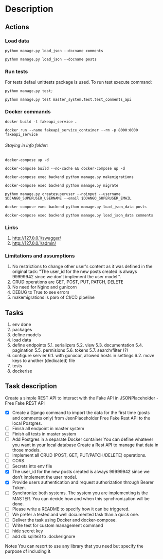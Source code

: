 # Description


## Actions

### Load data
```
python manage.py load_json --docname comments
```
```
python manage.py load_json --docname posts
```

### Run tests
For tests defaul unittests package is used. To run test execute command:
```
python manage.py test;
```
```
python manage.py test master_system.test.test_comments_api
```

### Docker commands
```
docker build -t fakeapi_service .
```
```
docker run --name fakeapi_service_container --rm -p 8000:8000 fakeapi_service
```
###### Staying in info folder: 
```
docker-compose up -d
```
```
docker-compose build --no-cache && docker-compose up -d
```
```
docker-compose exec backend python manage.py makemigrations
```
```
docker-compose exec backend python manage.py migrate
```
```
python manage.py createsuperuser --noinput --username $DJANGO_SUPERUSER_USERNAME --email $DJANGO_SUPERUSER_EMAIL
```
```
docker-compose exec backend python manage.py load_json_data posts
```
```
docker-compose exec backend python manage.py load_json_data comments
```

### Links
1. http://127.0.0.1/swagger/
2. http://127.0.0.1/admin/


### Limitations and assumptions

1. No restrictions to change other user's content as it was defined in the original task: "The user_id for the new posts created is always 99999942 since we don’t implement the user model.".
2. CRUD operations are GET, POST, PUT, PATCH, DELETE
3. No need for Nginx and gunicorn
4. DEBUG to True to see errors
5. makemigrations is paro of CI/CD pipeline

## Tasks

1. env done 
2. packages
3. define models
4. load data
5. define endpoints
    5.1. serializers
    5.2. view 
    5.3. documentation
    5.4. pagination
    5.5. permisions
    5.6. tokens
    5.7. search/filter (?) 
6. configure servier
6.1. with gunocor, allowed hosts in settings
6.2. move keys to another (dedicated) file
7. tests
8. dockerise

## Task description
 
Create a simple REST API to interact with the Fake API in JSONPlaceholder - Free Fake REST API
- [x] Create a Django command to import the data for the first time (posts and comments only) from JsonPlaceholder Free Fake Rest API to the local Postgres.
- [ ] Finish all endpoint in master system
- [ ] Finish all tests in master system
- [ ] Add Postgres in a separate Docker container
You can define whatever you want in your local database
Create a Rest API to manage that data in those models.
- [ ] Implement all CRUD (POST, GET, PUT/PATCH/DELETE) operations.
- [ ] CORS
- [ ] Secrets into env file
- [x] The user_id for the new posts created is always 99999942 since we don’t implement the user model.
- [x] Provide users authentication and request authorization through Bearer Token.
- [ ] Synchronize both systems. The system you are implementing is the MASTER. You can decide how and when this synchronization will be done. 
- [ ] Please write a README to specify how it can be triggered.
- [ ] We prefer a tested and well documented task than a quick one.
- [ ] Deliver the task using Docker and docker-compose.
- [ ] Write test for custom management command 
- [ ] hide secret key
- [ ] add db.sqlite3 to .dockerignore

Notes You can resort to use any library that you need but specify the purpose of including it.